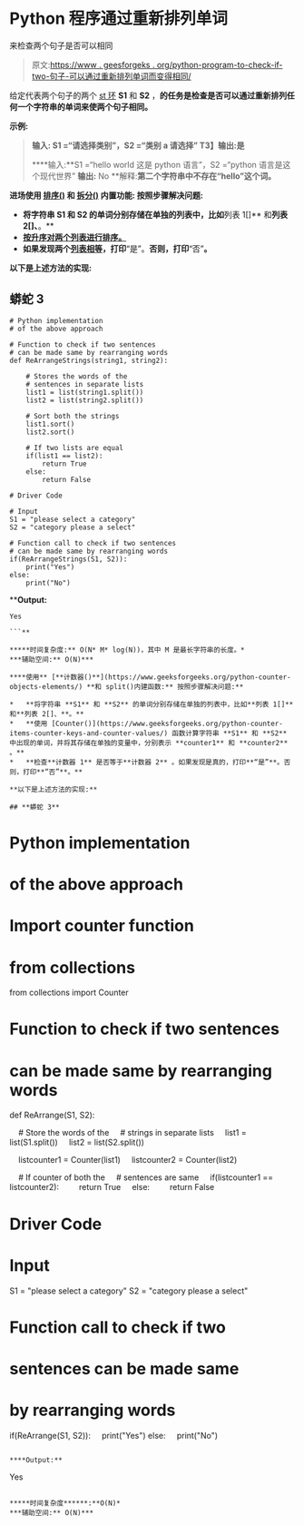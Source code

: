 # Python 程序通过重新排列单词

来检查两个句子是否可以相同

> 原文:[https://www . geesforgeks . org/python-program-to-check-if-two-句子-可以通过重新排列单词而变得相同/](https://www.geeksforgeeks.org/python-program-to-check-if-two-sentences-can-be-made-the-same-by-rearranging-the-words/)

给定代表两个句子的两个 [st 环](https://www.geeksforgeeks.org/python-strings/) **S1** 和 **S2** ，**的任务是检查是否可以通过重新排列任何一个字符串的单词来使两个句子相同。**

****示例:****

> ****输入:** S1 =“请选择类别”，S2 =“类别 a 请选择”
> T3】输出:是**
> 
> ****输入:**S1 =“hello world 这是 python 语言”，S2 =“python 语言是这个现代世界”
> **输出:** No
> **解释:**第二个字符串中不存在“hello”这个词。**

****进场使用** [**排序()**](https://www.geeksforgeeks.org/sort-in-python/) **和** [**拆分()**](https://www.geeksforgeeks.org/python-string-split/) **内置功能:** 按照步骤解决问题:**

*   **将字符串 **S1** 和 **S2** 的单词分别存储在单独的列表中，比如**列表 1[]** 和**列表 2[]、**。**
*   **[按升序对两个列表进行排序。](https://www.geeksforgeeks.org/python-list-sort/)**
*   **如果发现两个[列表相等](https://www.geeksforgeeks.org/python-check-if-two-lists-are-identical/)，打印**“是”。**否则，打印**“否”**。**

**以下是上述方法的实现:**

## **蟒蛇 3**

```
# Python implementation
# of the above approach

# Function to check if two sentences
# can be made same by rearranging words
def ReArrangeStrings(string1, string2):

    # Stores the words of the
    # sentences in separate lists
    list1 = list(string1.split())
    list2 = list(string2.split())

    # Sort both the strings
    list1.sort()
    list2.sort()

    # If two lists are equal
    if(list1 == list2):
        return True
    else:
        return False

# Driver Code

# Input
S1 = "please select a category"
S2 = "category please a select"

# Function call to check if two sentences
# can be made same by rearranging words
if(ReArrangeStrings(S1, S2)):
    print("Yes")
else:
    print("No")
```

****Output:**

```
Yes

```** 

*****时间复杂度:** O(N* M* log(N))，其中 M 是最长字符串的长度。*
***辅助空间:** O(N)***

****使用** [**计数器()**](https://www.geeksforgeeks.org/python-counter-objects-elements/) **和 split()内建函数:** 按照步骤解决问题:**

*   **将字符串 **S1** 和 **S2** 的单词分别存储在单独的列表中，比如**列表 1[]** 和**列表 2[]、**。**
*   **使用 [Counter()](https://www.geeksforgeeks.org/python-counter-items-counter-keys-and-counter-values/) 函数计算字符串 **S1** 和 **S2** 中出现的单词，并将其存储在单独的变量中，分别表示 **counter1** 和 **counter2** 。**
*   **检查**计数器 1** 是否等于**计数器 2** 。如果发现是真的，打印**“是”**。否则，打印**“否”**。**

**以下是上述方法的实现:**

## **蟒蛇 3**

```
# Python implementation
# of the above approach

# Import counter function
# from collections
from collections import Counter

# Function to check if two sentences
# can be made same by rearranging words
def ReArrange(S1, S2):

    # Store the words of the
    # strings in separate lists
    list1 = list(S1.split())
    list2 = list(S2.split())

    listcounter1 = Counter(list1)
    listcounter2 = Counter(list2)

    # If counter of both the
    # sentences are same
    if(listcounter1 == listcounter2):
        return True
    else:
        return False

# Driver Code

# Input
S1 = "please select a category"
S2 = "category please a select"

# Function call to check if two
# sentences can be made same
# by rearranging words
if(ReArrange(S1, S2)):
    print("Yes")
else:
    print("No")
```

****Output:**

```
Yes

```** 

*****时间复杂度******:**O(N)*
***辅助空间:** O(N)***